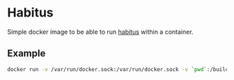 # Habitus

Simple docker image to be able to run [habitus](http://www.habitus.io) within a container.

## Example

```bash
docker run -v /var/run/docker.sock:/var/run/docker.sock -v `pwd`:/build --network=my-net --name habitus habitus --build host=habitus --binding=0.0.0.0 --port=8080 --secrets=true --network my-net
```
